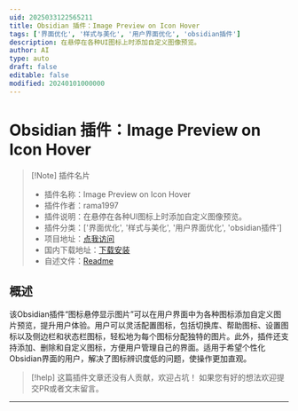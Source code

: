 ```yaml
---
uid: 2025033122565211
title: Obsidian 插件：Image Preview on Icon Hover
tags: ['界面优化', '样式与美化', '用户界面优化', 'obsidian插件']
description: 在悬停在各种UI图标上时添加自定义图像预览。
author: AI
type: auto
draft: false
editable: false
modified: 20240101000000
---
```


# Obsidian 插件：Image Preview on Icon Hover

> [!Note] 插件名片
> - 插件名称：Image Preview on Icon Hover
> - 插件作者：rama1997
> - 插件说明：在悬停在各种UI图标上时添加自定义图像预览。
> - 插件分类：['界面优化', '样式与美化', '用户界面优化', 'obsidian插件']
> - 项目地址：[点我访问](https://github.com/rama1997/Image-Preview-On-Icon-Hover)
> - 国内下载地址：[下载安装](https://pkmer.cn/products/plugin/pluginMarket/?image-preview-on-icon-hover)
> - 自述文件：[Readme](https://ghproxy.net/https://raw.githubusercontent.com/rama1997/Image-Preview-On-Icon-Hover/main/README.md)



## 概述

该Obsidian插件“图标悬停显示图片”可以在用户界面中为各种图标添加自定义图片预览，提升用户体验。用户可以灵活配置图标，包括切换库、帮助图标、设置图标以及侧边栏和状态栏图标，轻松地为每个图标分配独特的图片。此外，插件还支持添加、删除和自定义图标，方便用户管理自己的界面。适用于希望个性化Obsidian界面的用户，解决了图标辨识度低的问题，使操作更加直观。


> [!help] 
> 这篇插件文章还没有人贡献，欢迎占坑！
> 如果您有好的想法欢迎提交PR或者文末留言。
> 

---



